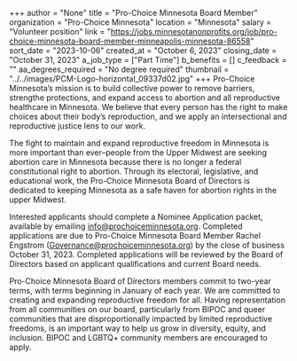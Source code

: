 +++
author = "None"
title = "Pro-Choice Minnesota Board Member"
organization = "Pro-Choice Minnesota"
location = "Minnesota"
salary = "Volunteer position"
link = "https://jobs.minnesotanonprofits.org/job/pro-choice-minnesota-board-member-minneapolis-minnesota-86558"
sort_date = "2023-10-06"
created_at = "October 6, 2023"
closing_date = "October 31, 2023"
a_job_type = ["Part Time"]
b_benefits = []
c_feedback = ""
aa_degrees_required = "No degree required"
thumbnail = "../../images/PCM-Logo-horizontal_09337d02.jpg"
+++
Pro-Choice Minnesota’s mission is to build collective power to remove barriers, strengthe protections, and expand access to abortion and all reproductive healthcare in Minnesota. We believe that every person has the right to make choices about their body’s reproduction, and we apply an intersectional and reproductive justice lens to our work.


The fight to maintain and expand reproductive freedom in Minnesota is more important than ever–people from the Upper Midwest are seeking abortion care in Minnesota because there is no longer a federal constitutional right to abortion. Through its electoral, legislative, and educational work, the Pro-Choice Minnesota Board of Directors is dedicated to keeping Minnesota as a safe haven for abortion rights in the upper Midwest.


Interested applicants should complete a Nominee Application packet, available by emailing info@prochoiceminnesota.org. Completed applications are due to Pro-Choice Minnesota Board Member Rachel Engstrom (Governance@prochoiceminnesota.org) by the close of business October 31, 2023. Completed applications will be reviewed by the Board of Directors based on applicant qualifications and current Board needs.


Pro-Choice Minnesota Board of Directors members commit to two-year terms, with terms beginning in January of each year. We are committed to creating and expanding reproductive freedom for all. Having representation from all communities on our board, particularly from BIPOC and queer communities that are disproportionally impacted by limited reproductive freedoms, is an important way to help us grow in diversity, equity, and inclusion. BIPOC and LGBTQ+ community members are encouraged to apply.